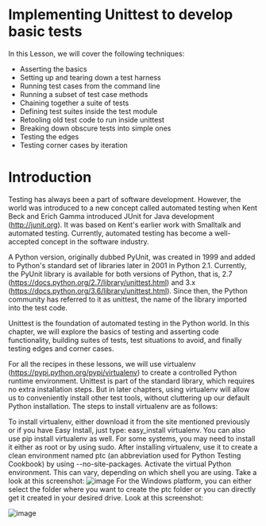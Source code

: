 # Implementing Unittest to develop basic tests

In this Lesson, we will cover the following techniques:

- Asserting the basics
- Setting up and tearing down a test harness
- Running test cases from the command line
- Running a subset of test case methods
- Chaining together a suite of tests
- Defining test suites inside the test module
- Retooling old test code to run inside unittest
- Breaking down obscure tests into simple ones
- Testing the edges
- Testing corner cases by iteration

# Introduction
Testing has always been a part of software development. However, the world was introduced to a new concept called automated testing when Kent Beck and Erich Gamma introduced JUnit for Java development (http://junit.org). It was based on Kent's earlier work with Smalltalk and automated testing. Currently, automated testing has become a well-accepted concept in the software industry.

A Python version, originally dubbed PyUnit, was created in 1999 and added to Python's standard set of libraries later in 2001 in Python 2.1. Currently, the PyUnit library is available for both versions of Python, that is, 2.7 (https://docs.python.org/2.7/library/unittest.html) and 3.x (https://docs.python.org/3.6/library/unittest.html). Since then, the Python community has referred to it as unittest, the name of the library imported into the test code.

Unittest is the foundation of automated testing in the Python world. In this chapter, we will explore the basics of testing and asserting code functionality, building suites of tests, test situations to avoid, and finally testing edges and corner cases.

For all the recipes in these lessons, we will use virtualenv (https://pypi.python.org/pypi/virtualenv) to create a controlled Python runtime environment. Unittest is part of the standard library, which requires no extra installation steps. But in later chapters, using virtualenv will allow us to conveniently install other test tools, without cluttering up our default Python installation. The steps to install virtualenv are as follows:

To install virtualenv, either download it from the site mentioned previously or if you have Easy Install, just type: easy_install virtualenv. You can also use pip install virtualenv as well.
For some systems, you may need to install it either as root or by using sudo.
After installing virtualenv, use it to create a clean environment named ptc (an abbreviation used for Python Testing Cookbook) by using --no-site-packages.
Activate the virtual Python environment. This can vary, depending on which shell you are using. Take a look at this screenshot:
![image](https://user-images.githubusercontent.com/47218880/61306435-39f6be80-a7b2-11e9-9729-c36bd6b1a8a3.png)
For the Windows platform, you can either select the folder where you want to create the ptc folder or you can directly get it created in your desired drive. Look at this screenshot:

![image](https://user-images.githubusercontent.com/47218880/61307084-4a5b6900-a7b3-11e9-98c3-1308292cbd3e.png)
